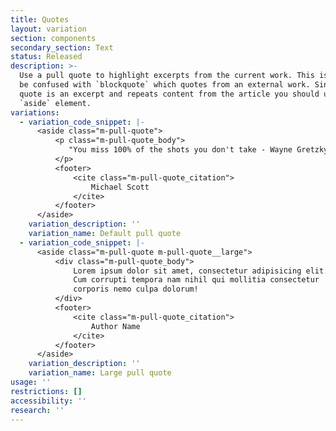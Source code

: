 ```yaml
---
title: Quotes
layout: variation
section: components
secondary_section: Text
status: Released
description: >-
  Use a pull quote to highlight excerpts from the current work. This is not to
  be confused with `blockquote` which quotes from an external work. Since a pull
  quote is an excerpt and repeats content from the article you should use the
  `aside` element.
variations:
  - variation_code_snippet: |-
      <aside class="m-pull-quote">
          <p class="m-pull-quote_body">
             "You miss 100% of the shots you don't take - Wayne Gretzky"  
          </p>
          <footer>
              <cite class="m-pull-quote_citation">
                  Michael Scott
              </cite>
          </footer>
      </aside>
    variation_description: ''
    variation_name: Default pull quote
  - variation_code_snippet: |-
      <aside class="m-pull-quote m-pull-quote__large">
          <div class="m-pull-quote_body">
              Lorem ipsum dolor sit amet, consectetur adipisicing elit.
              Cum corrupti tempora nam nihil qui mollitia consectetur
              corporis nemo culpa dolorum!
          </div>
          <footer>
              <cite class="m-pull-quote_citation">
                  Author Name
              </cite>
          </footer>
      </aside>
    variation_description: ''
    variation_name: Large pull quote
usage: ''
restrictions: []
accessibility: ''
research: ''
---
```


